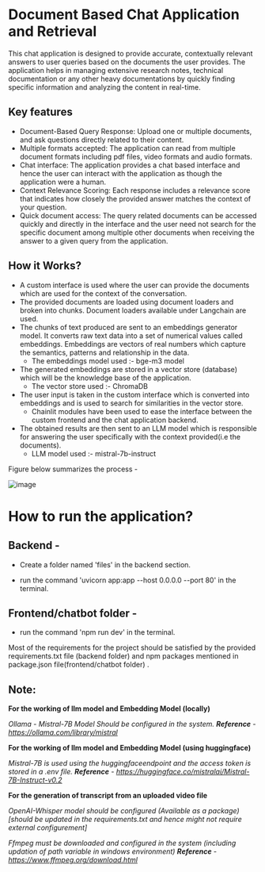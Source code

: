 # Document Based Chat Application and Retrieval

This chat application is designed to provide accurate, contextually relevant answers to user queries based on the documents the user provides. The application helps in managing extensive research notes, technical documentation or any other heavy documentations by quickly finding specific information and analyzing the content in real-time.


## Key features

* Document-Based Query Response: Upload one or multiple documents, and ask questions directly related to their content.
* Multiple formats accepted: The application can read from multiple document formats including pdf files, video formats and audio formats.
* Chat interface: The application provides a chat based interface and hence the user can interact with the application as though the application were a human.
* Context Relevance Scoring: Each response includes a relevance score that indicates how closely the provided answer matches the context of your question.
* Quick document access: The query related documents can be accessed quickly and directly in the interface and the user need not search for the specific document among multiple other documents when receiving the answer to a given query from the application.

## How it Works?
* A custom interface is used where the user can provide the documents which are used for the context of the conversation.
* The provided documents are loaded using document loaders and broken into chunks. Document loaders available under Langchain are used.
* The chunks of text produced are sent to an embeddings generator model. It converts raw text data into a set of numerical values called embeddings. Embeddings are vectors of real numbers which capture the semantics, patterns and relationship in the data.
  - The embeddings model used :- bge-m3 model
* The generated embeddings are stored in a vector store (database) which will be the knowledge base of the application.
  - The vector store used :- ChromaDB
* The user input is taken in the custom interface which is converted into embeddings and is used to search for similarities in the vector store.
  - Chainlit modules have been used to ease the interface between the custom frontend and the chat application backend.
* The obtained results are then sent to an LLM model which is responsible for answering the user  specifically with the context provided(i.e the documents).
  - LLM model used :- mistral-7b-instruct

Figure below summarizes the process - 

![image](https://github.com/user-attachments/assets/1cef926b-0610-44d2-acef-b5804c8034e4)






# How to run the application?
## Backend -
* Create a folder named 'files' in the backend section.

* run the command 'uvicorn app:app --host 0.0.0.0 --port 80' in the terminal. 

## Frontend/chatbot folder - 
* run the command 'npm run dev' in the terminal.


Most of the requirements for the project should be satisfied by the provided requirements.txt file (backend folder) and npm packages mentioned in package.json file(frontend/chatbot folder) .


## Note:

**For the working of llm model and Embedding Model (locally)**

*Ollama - Mistral-7B Model Should be configured in the system.
**Reference** - https://ollama.com/library/mistral*

**For the working of llm model and Embedding Model (using huggingface)**

 *Mistral-7B is used using the huggingfaceendpoint and the access token is stored in a .env file.
 **Reference** - https://huggingface.co/mistralai/Mistral-7B-Instruct-v0.2*

**For the generation of transcript from an uploaded video file**

*OpenAI-Whisper model should be configured (Available as a package) [should be updated in the requirements.txt and hence might not require external configurement]*

*Ffmpeg must be downloaded and configured in the system (including updation of path variable in windows environment) 
**Reference** - https://www.ffmpeg.org/download.html*
